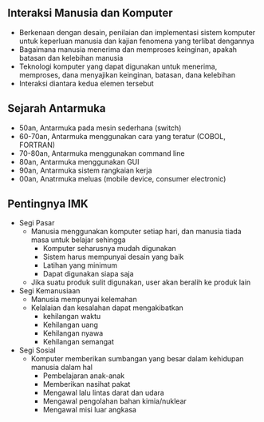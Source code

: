 ## Interaksi Manusia dan Komputer
- Berkenaan dengan desain, penilaian dan implementasi sistem komputer untuk keperluan manusia dan kajian fenomena yang terlibat dengannya
- Bagaimana manusia menerima dan memproses keinginan, apakah batasan dan kelebihan manusia
- Teknologi komputer yang dapat digunakan untuk menerima, memproses, dana menyajikan keinginan, batasan, dana kelebihan
- Interaksi diantara kedua elemen tersebut

## Sejarah Antarmuka
- 50an, Antarmuka pada mesin sederhana (switch)
- 60-70an, Antarmuka menggunakan cara yang teratur (COBOL, FORTRAN)
- 70-80an, Antarmuka menggunakan command line
- 80an, Antarmuka menggunakan GUI
- 90an, Antarmuka sistem rangkaian kerja
- 00an, Anatrmuka meluas (mobile device, consumer electronic)

## Pentingnya IMK
- Segi Pasar
  - Manusia menggunakan komputer setiap hari, dan manusia tiada masa untuk belajar sehingga
    - Komputer seharusnya mudah digunakan
    - Sistem harus mempunyai desain yang baik
    - Latihan yang minimum
    - Dapat digunakan siapa saja
  - Jika suatu produk sulit digunakan, user akan beralih ke produk lain
- Segi Kemanusiaan
  - Manusia mempunyai kelemahan
  - Kelalaian dan kesalahan dapat mengakibatkan
    - kehilangan waktu
    - Kehilangan uang
    - Kehilangan nyawa
    - Kehilangan semangat
- Segi Sosial
  - Komputer memberikan sumbangan yang besar dalam kehidupan manusia dalam hal
    - Pembelajaran anak-anak
    - Memberikan nasihat pakat
    - Mengawal lalu lintas darat dan udara
    - Mengawal pengolahan bahan kimia/nuklear
    - Mengawal misi luar angkasa
